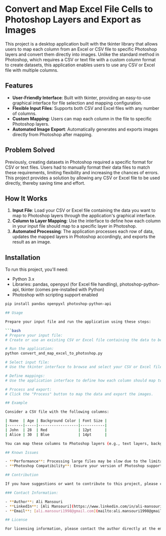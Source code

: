 # Convert and Map Excel File Cells to Photoshop Layers and Export as Images

This project is a desktop application built with the tkinter library that allows users to map each column from an Excel or CSV file to specific Photoshop layers and convert them directly into images. Unlike the standard method in Photoshop, which requires a CSV or text file with a custom column format to create datasets, this application enables users to use any CSV or Excel file with multiple columns.

## Features

- **User-Friendly Interface**: Built with tkinter, providing an easy-to-use graphical interface for file selection and mapping configuration.
- **Flexible Input Files**: Supports both CSV and Excel files with any number of columns.
- **Custom Mapping**: Users can map each column in the file to specific Photoshop layers.
- **Automated Image Export**: Automatically generates and exports images directly from Photoshop after mapping.

## Problem Solved

Previously, creating datasets in Photoshop required a specific format for CSV or text files. Users had to manually format their data files to match these requirements, limiting flexibility and increasing the chances of errors. This project provides a solution by allowing any CSV or Excel file to be used directly, thereby saving time and effort.

## How It Works

1. **Input File**: Load your CSV or Excel file containing the data you want to map to Photoshop layers through the application's graphical interface.
2. **Column to Layer Mapping**: Use the interface to define how each column in your input file should map to a specific layer in Photoshop.
3. **Automated Processing**: The application processes each row of data, updates the mapped layers in Photoshop accordingly, and exports the result as an image.

## Installation

To run this project, you'll need:
- Python 3.x
- Libraries: pandas, openpyxl (for Excel file handling), photoshop-python-api, tkinter (comes pre-installed with Python)
- Photoshop with scripting support enabled

```bash
pip install pandas openpyxl photoshop-python-api

## Usage

Prepare your input file and run the application using these steps:

```bash
# Prepare your input file:
# Create or use an existing CSV or Excel file containing the data to be mapped.

# Run the application:
python convert_and_map_excel_to_photoshop.py

# Select input file:
# Use the tkinter interface to browse and select your CSV or Excel file.

# Define mappings:
# Use the application interface to define how each column should map to Photoshop layers.

# Process and export:
# Click the "Process" button to map the data and export the images.

## Example

Consider a CSV file with the following columns:

| Name  | Age | Background Color | Font Size |
|-------|-----|------------------|-----------|
| John  | 28  | Red              | 12pt      |
| Alice | 30  | Blue             | 14pt      |

You can map these columns to Photoshop layers (e.g., text layers, background layers, etc.) using the application, and it will generate images with the specified data.

## Known Issues

- **Performance**: Processing large files may be slow due to the limitations of Photoshop scripting.
- **Photoshop Compatibility**: Ensure your version of Photoshop supports Python scripting.

## Contribution

If you have suggestions or want to contribute to this project, please contact me directly.

### Contact Information:

- **Author**: Ali Mansouri
- **LinkedIn**: [Ali Mansouri](https://www.linkedin.com/in/ali-mansouri-a7984215b/)
- **Email**: [ali.mansouri1998@gmail.com](mailto:ali.mansouri1998@gmail.com)

## License

For licensing information, please contact the author directly at the email provided above.